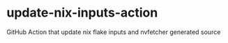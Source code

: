 # update-nix-inputs-action
GitHub Action that update nix flake inputs and nvfetcher generated source
